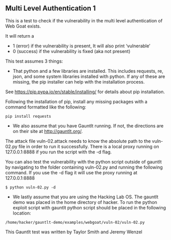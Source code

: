 ## Multi Level Authentication 1
This is a test to check if the vulnerability in the multi level authentication of Web Goat exists.

It will return a
 - 1 (error) if the vulnerability is present, It will also print ‘vulnerable’
 - 0 (success) if the vulnerability is fixed (aka not present)

This test assumes 3 things:

* That python and a few libraries are installed. This includes requests, re, json, and some system libraries installed with python. If any of these are missing, the pip installer can help with the installation process.

See https://pip.pypa.io/en/stable/installing/ for details about pip installation.

Following the installation of pip, install any missing packages with a command formatted like the following:

```
pip install requests
```

* We also assume that you have Gauntlt running.  If not, the directions are on their site at http://gauntlt.org/.

The attack file vuln-02.attack needs to know the absolute path to the vuln-02.py file in order to run it successfully.
There is a local proxy running on 127.0.0.1:8888 if you run the script with the -d flag.

You can also test the vulnerability with the python script outside of gauntlt by navigating to the folder containing vuln-02.py and running the following command. If you use the -d flag it will use the proxy running at 127.0.0.1:8888

```
$ python vuln-02.py -d
```
* We lastly assume that you are using the Hacking Lab OS. The gauntlt demo was placed in the home directory of hacker. To run the python exploit script with gauntlt python script should be placed in the following location:
```
/home/hacker/gauntlt-demo/examples/webgoat/vuln-02/vuln-02.py
```

This Gauntlt test was written by Taylor Smith and Jeremy Wenzel

